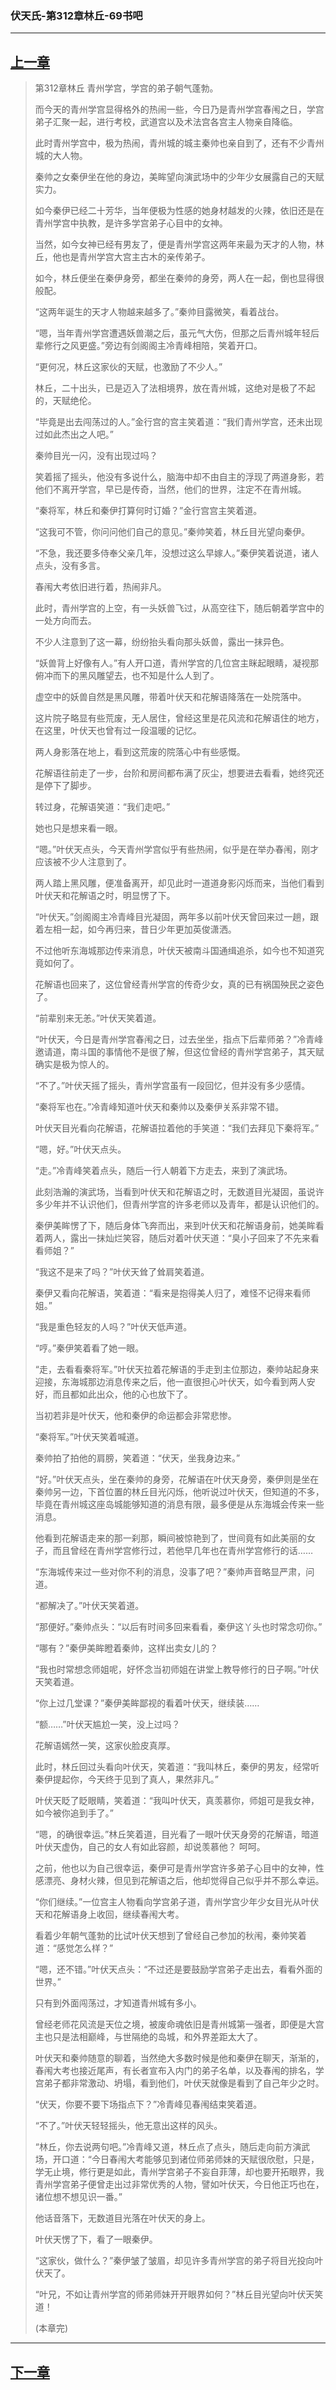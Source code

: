 ### 伏天氏-第312章林丘-69书吧

--------
[上一章](./4943c861db3e86f377f63c636c4ca7ef.md)
--------


>
>
>
>第312章林丘
>青州学宫，学宫的弟子朝气蓬勃。
>
>而今天的青州学宫显得格外的热闹一些，今日乃是青州学宫春闱之日，学宫弟子汇聚一起，进行考校，武道宫以及术法宫各宫主人物亲自降临。
>
>此时青州学宫中，极为热闹，青州城的城主秦帅也亲自到了，还有不少青州城的大人物。
>
>秦帅之女秦伊坐在他的身边，美眸望向演武场中的少年少女展露自己的天赋实力。
>
>如今秦伊已经二十芳华，当年便极为性感的她身材越发的火辣，依旧还是在青州学宫中执教，是许多学宫弟子心目中的女神。
>
>当然，如今女神已经有男友了，便是青州学宫这两年来最为天才的人物，林丘，他也是青州学宫大宫主古木的亲传弟子。
>
>如今，林丘便坐在秦伊身旁，都坐在秦帅的身旁，两人在一起，倒也显得很般配。
>
>“这两年诞生的天才人物越来越多了。”秦帅目露微笑，看着战台。
>
>“嗯，当年青州学宫遭遇妖兽潮之后，虽元气大伤，但那之后青州城年轻后辈修行之风更盛。”旁边有剑阁阁主冷青峰相陪，笑着开口。
>
>“更何况，林丘这家伙的天赋，也激励了不少人。”
>
>林丘，二十出头，已是迈入了法相境界，放在青州城，这绝对是极了不起的，天赋绝伦。
>
>“毕竟是出去闯荡过的人。”金行宫的宫主笑着道：“我们青州学宫，还未出现过如此杰出之人吧。”
>
>秦帅目光一闪，没有出现过吗？
>
>笑着摇了摇头，他没有多说什么，脑海中却不由自主的浮现了两道身影，若他们不离开学宫，早已是传奇，当然，他们的世界，注定不在青州城。
>
>“秦将军，林丘和秦伊打算何时订婚？”金行宫宫主笑着道。
>
>“这我可不管，你问问他们自己的意见。”秦帅笑着，林丘目光望向秦伊。
>
>“不急，我还要多侍奉父亲几年，没想过这么早嫁人。”秦伊笑着说道，诸人点头，没有多言。
>
>春闱大考依旧进行着，热闹非凡。
>
>此时，青州学宫的上空，有一头妖兽飞过，从高空往下，随后朝着学宫中的一处方向而去。
>
>不少人注意到了这一幕，纷纷抬头看向那头妖兽，露出一抹异色。
>
>“妖兽背上好像有人。”有人开口道，青州学宫的几位宫主眯起眼睛，凝视那俯冲而下的黑风雕望去，也不知是什么人到了。
>
>虚空中的妖兽自然是黑风雕，带着叶伏天和花解语降落在一处院落中。
>
>这片院子略显有些荒废，无人居住，曾经这里是花风流和花解语住的地方，在这里，叶伏天也曾有过一段温暖的记忆。
>
>两人身影落在地上，看到这荒废的院落心中有些感慨。
>
>花解语往前走了一步，台阶和房间都布满了灰尘，想要进去看看，她终究还是停下了脚步。
>
>转过身，花解语笑道：“我们走吧。”
>
>她也只是想来看一眼。
>
>“嗯。”叶伏天点头，今天青州学宫似乎有些热闹，似乎是在举办春闱，刚才应该被不少人注意到了。
>
>两人踏上黑风雕，便准备离开，却见此时一道道身影闪烁而来，当他们看到叶伏天和花解语之时，明显愣了下。
>
>“叶伏天。”剑阁阁主冷青峰目光凝固，两年多以前叶伏天曾回来过一趟，跟着左相一起，如今再归来，昔日少年更加英俊潇洒。
>
>不过他听东海城那边传来消息，叶伏天被南斗国通缉追杀，如今也不知道究竟如何了。
>
>花解语也回来了，这位曾经青州学宫的传奇少女，真的已有祸国殃民之姿色了。
>
>“前辈别来无恙。”叶伏天笑着道。
>
>“叶伏天，今日是青州学宫春闱之日，过去坐坐，指点下后辈师弟？”冷青峰邀请道，南斗国的事情他不是很了解，但这位曾经的青州学宫弟子，其天赋确实是极为惊人的。
>
>“不了。”叶伏天摇了摇头，青州学宫虽有一段回忆，但并没有多少感情。
>
>“秦将军也在。”冷青峰知道叶伏天和秦帅以及秦伊关系非常不错。
>
>叶伏天目光看向花解语，花解语拉着他的手笑道：“我们去拜见下秦将军。”
>
>“嗯，好。”叶伏天点头。
>
>“走。”冷青峰笑着点头，随后一行人朝着下方走去，来到了演武场。
>
>此刻浩瀚的演武场，当看到叶伏天和花解语之时，无数道目光凝固，虽说许多少年并不认识他们，但青州学宫的许多老师以及青年，都是认识他们的。
>
>秦伊美眸愣了下，随后身体飞奔而出，来到叶伏天和花解语身前，她美眸看着两人，露出一抹灿烂笑容，随后对着叶伏天道：“臭小子回来了不先来看看师姐？”
>
>“我这不是来了吗？”叶伏天耸了耸肩笑着道。
>
>秦伊又看向花解语，笑着道：“看来是抱得美人归了，难怪不记得来看师姐。”
>
>“我是重色轻友的人吗？”叶伏天低声道。
>
>“哼。”秦伊笑着看了她一眼。
>
>“走，去看看秦将军。”叶伏天拉着花解语的手走到主位那边，秦帅站起身来迎接，东海城那边消息传来之后，他一直很担心叶伏天，如今看到两人安好，而且都如此出众，他的心也放下了。
>
>当初若非是叶伏天，他和秦伊的命运都会非常悲惨。
>
>“秦将军。”叶伏天笑着喊道。
>
>秦帅拍了拍他的肩膀，笑着道：“伏天，坐我身边来。”
>
>“好。”叶伏天点头，坐在秦帅的身旁，花解语在叶伏天身旁，秦伊则是坐在秦帅另一边，下首位置的林丘目光闪烁，他听说过叶伏天，但知道的不多，毕竟在青州城这座岛城能够知道的消息有限，最多便是从东海城会传来一些消息。
>
>他看到花解语走来的那一刹那，瞬间被惊艳到了，世间竟有如此美丽的女子，而且曾经在青州学宫修行过，若他早几年也在青州学宫修行的话……
>
>“东海城传来过一些对你不利的消息，没事了吧？”秦帅声音略显严肃，问道。
>
>“都解决了。”叶伏天笑着道。
>
>“那便好。”秦帅点头：“以后有时间多回来看看，秦伊这丫头也时常念叨你。”
>
>“哪有？”秦伊美眸瞪着秦帅，这样出卖女儿的？
>
>“我也时常想念师姐呢，好怀念当初师姐在讲堂上教导修行的日子啊。”叶伏天笑着道。
>
>“你上过几堂课？”秦伊美眸鄙视的看着叶伏天，继续装……
>
>“额……”叶伏天尴尬一笑，没上过吗？
>
>花解语嫣然一笑，这家伙脸皮真厚。
>
>此时，林丘回过头看向叶伏天，笑着道：“我叫林丘，秦伊的男友，经常听秦伊提起你，今天终于见到了真人，果然非凡。”
>
>叶伏天眨了眨眼睛，笑着道：“我叫叶伏天，真羡慕你，师姐可是我女神，如今被你追到手了。”
>
>“嗯，的确很幸运。”林丘笑着道，目光看了一眼叶伏天身旁的花解语，暗道叶伏天虚伪，自己的女人有如此容颜，却说羡慕他？
>呵呵。
>
>之前，他也以为自己很幸运，秦伊可是青州学宫许多弟子心目中的女神，性感漂亮、身材火辣，但见到花解语之后，他却觉得自己似乎并不那么幸运。
>
>“你们继续。”一位宫主人物看向学宫弟子道，青州学宫少年少女目光从叶伏天和花解语身上收回，继续春闱大考。
>
>看着少年朝气蓬勃的比试叶伏天想到了曾经自己参加的秋闱，秦帅笑着道：“感觉怎么样？”
>
>“嗯，还不错。”叶伏天点头：“不过还是要鼓励学宫弟子走出去，看看外面的世界。”
>
>只有到外面闯荡过，才知道青州城有多小。
>
>曾经老师花风流是天位之境，被废命魂依旧是青州城第一强者，即便是大宫主也只是法相巅峰，与世隔绝的岛城，和外界差距太大了。
>
>叶伏天和秦帅随意的聊着，当然绝大多数时候是他和秦伊在聊天，渐渐的，春闱大考也接近尾声，有长者宣布入内门的弟子名单，以及春闱的排名，学宫弟子都非常激动、坍塌，看到他们，叶伏天就像是看到了自己年少之时。
>
>“伏天，你要不要下场指点下？”冷青峰见春闱结束笑着道。
>
>“不了。”叶伏天轻轻摇头，他无意出这样的风头。
>
>“林丘，你去说两句吧。”冷青峰又道，林丘点了点头，随后走向前方演武场，开口道：“今日春闱大考能够见到诸位师弟师妹的天赋很欣慰，只是，学无止境，修行更是如此，青州学宫弟子不妄自菲薄，却也要开拓眼界，我青州学宫弟子便曾走出过非常优秀的人物，譬如叶伏天，今日他正巧也在，诸位想不想见识一番。”
>
>他话音落下，无数道目光落在叶伏天的身上。
>
>叶伏天愣了下，看了一眼秦伊。
>
>“这家伙，做什么？”秦伊皱了皱眉，却见许多青州学宫的弟子将目光投向叶伏天了。
>
>“叶兄，不如让青州学宫的师弟师妹开开眼界如何？”林丘目光望向叶伏天笑道！
>
>(本章完)
>
>

--------
[下一章](./d17c592b3a3e0907d8395a71d72e86fd.md)
--------
